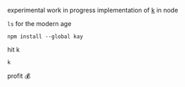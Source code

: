 experimental work in progress implementation of
[k](https://github.com/supercrabtree/k) in node

`ls` for the modern age

`npm install --global kay`

hit k

`k`

profit 💰️

